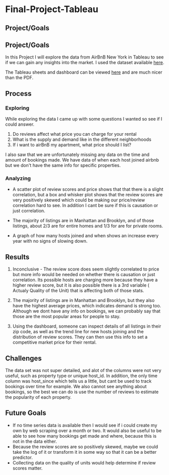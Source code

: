 # Final-Project-Tableau

## Project/Goals
## Project/Goals
In this Project I will explore the data from AirBnB New York in Tableau to see if we can gain any insights into the market. I used the dataset available [here](https://docs.google.com/spreadsheets/d/1BJWyZpZrrRUla_EQ6Pnusy0KH31UMGf2/edit?usp=sharing&ouid=108445376648788204707&rtpof=true&sd=true).

The Tableau sheets and dashboard can be viewed [here](https://public.tableau.com/app/profile/david.ormsby5889/viz/Tableau_Project_16985236841750/Dashboard1?publish=yes) and are much nicer than the PDF.


## Process
### Exploring
While exploring the data I came up with some questions I wanted so see if I could answer.
1. Do reviews affect what price you can charge for your rental
2. What is the supply and demand like in the different neighborhoods
3. If i want to airBnB my apartment, what price should I list?

I also saw that we are unfortunately missing any data on the time and amount of bookings made.  We have data of when each host joined airbnb but we don't have the same info for specific properties.

### Analyzing
- A scatter plot of review scores and price shows that that there is a slight correlation, but a box and whisker plot shows that the review scores are very positively skewed which could be making our price/review correlation hard to see.  In addition I cant be sure if this is causation or just correlation. 

- The majority of listings are in Manhattan and Brooklyn, and of those listings, about 2/3 are for entire homes and 1/3 for are for private rooms.

- A graph of how many hosts joined and when shows an increase every year with no signs of slowing down.

## Results
1. Inconclusive - The review score does seem slightly correlated to price but more info would be needed on whether there is causation or just correlation.  Its possible hosts are charging more because they have a higher review score,  but it is also possible there is a 3rd variable ( Actualy Quality of the Unit) that is affecting both of those stats.
 
2. The majority of listings are in Manhattan and Brooklyn, but they also have the highest average prices, which indicates demand is strong too.  Although we dont have any info on bookings, we can probably say that those are the most popular areas for people to stay.

3. Using the dashboard, someone can inspect details of all listings in their zip code, as well as the trend line for new hosts joining and the distribution of review scores.  They can then use this info to set a competitive market price for their rental.

## Challenges 
The data set was not super detailed, and alot of the columns were not very useful, such as property type or unique host_id.  In addition, the only time column was host_since which tells us a little, but cant be used to track bookings over time for example. We also cannot see anything about bookings, so the best we can do is use the number of reviews to estimate the popularity of each property.

## Future Goals
- If no time series data is available then I would see if i could create my own by web scraping over a month or two.  It would also be useful to be able to see how many bookings get made and where, because this is not in the data either.
- Because the review scores are so positively skewed, maybe we could take the log of it or transform it in some way so that it can be a better predictor.  
- Collecting data on the quality of units would help determine if review scores matter.
